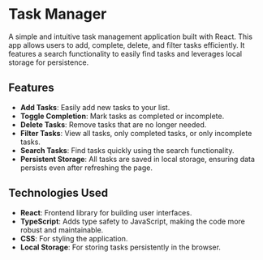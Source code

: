 # Task Manager

A simple and intuitive task management application built with React. This app allows users to add, complete, delete, and filter tasks efficiently. It features a search functionality to easily find tasks and leverages local storage for persistence.

## Features

- **Add Tasks**: Easily add new tasks to your list.
- **Toggle Completion**: Mark tasks as completed or incomplete.
- **Delete Tasks**: Remove tasks that are no longer needed.
- **Filter Tasks**: View all tasks, only completed tasks, or only incomplete tasks.
- **Search Tasks**: Find tasks quickly using the search functionality.
- **Persistent Storage**: All tasks are saved in local storage, ensuring data persists even after refreshing the page.

## Technologies Used

- **React**: Frontend library for building user interfaces.
- **TypeScript**: Adds type safety to JavaScript, making the code more robust and maintainable.
- **CSS**: For styling the application.
- **Local Storage**: For storing tasks persistently in the browser.

